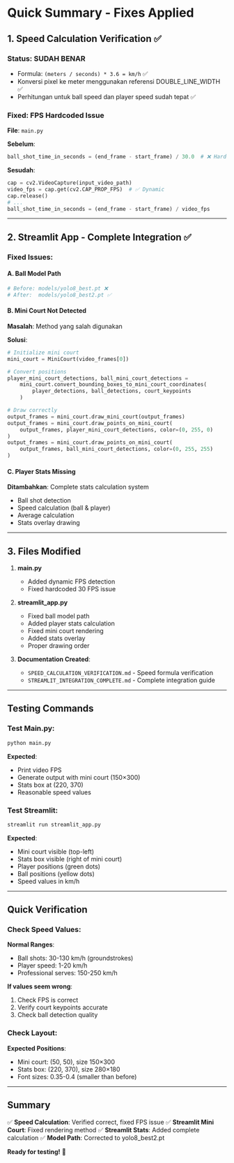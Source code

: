 # Quick Summary - Fixes Applied

## 1. Speed Calculation Verification ✅

### Status: **SUDAH BENAR**
- Formula: `(meters / seconds) * 3.6 = km/h` ✅
- Konversi pixel ke meter menggunakan referensi DOUBLE_LINE_WIDTH ✅
- Perhitungan untuk ball speed dan player speed sudah tepat ✅

### Fixed: **FPS Hardcoded Issue**
**File**: `main.py`

**Sebelum**:
```python
ball_shot_time_in_seconds = (end_frame - start_frame) / 30.0  # ❌ Hardcoded
```

**Sesudah**:
```python
cap = cv2.VideoCapture(input_video_path)
video_fps = cap.get(cv2.CAP_PROP_FPS)  # ✅ Dynamic
cap.release()
# ...
ball_shot_time_in_seconds = (end_frame - start_frame) / video_fps
```

---

## 2. Streamlit App - Complete Integration ✅

### Fixed Issues:

#### A. Ball Model Path
```python
# Before: models/yolo8_best.pt ❌
# After:  models/yolo8_best2.pt ✅
```

#### B. Mini Court Not Detected
**Masalah**: Method yang salah digunakan

**Solusi**:
```python
# Initialize mini court
mini_court = MiniCourt(video_frames[0])

# Convert positions
player_mini_court_detections, ball_mini_court_detections = 
    mini_court.convert_bounding_boxes_to_mini_court_coordinates(
        player_detections, ball_detections, court_keypoints
    )

# Draw correctly
output_frames = mini_court.draw_mini_court(output_frames)
output_frames = mini_court.draw_points_on_mini_court(
    output_frames, player_mini_court_detections, color=(0, 255, 0)
)
output_frames = mini_court.draw_points_on_mini_court(
    output_frames, ball_mini_court_detections, color=(0, 255, 255)
)
```

#### C. Player Stats Missing
**Ditambahkan**: Complete stats calculation system
- Ball shot detection
- Speed calculation (ball & player)
- Average calculation
- Stats overlay drawing

---

## 3. Files Modified

1. **main.py**
   - Added dynamic FPS detection
   - Fixed hardcoded 30 FPS issue

2. **streamlit_app.py**
   - Fixed ball model path
   - Added player stats calculation
   - Fixed mini court rendering
   - Added stats overlay
   - Proper drawing order

3. **Documentation Created**:
   - `SPEED_CALCULATION_VERIFICATION.md` - Speed formula verification
   - `STREAMLIT_INTEGRATION_COMPLETE.md` - Complete integration guide

---

## Testing Commands

### Test Main.py:
```bash
python main.py
```
**Expected**:
- Print video FPS
- Generate output with mini court (150×300)
- Stats box at (220, 370)
- Reasonable speed values

### Test Streamlit:
```bash
streamlit run streamlit_app.py
```
**Expected**:
- Mini court visible (top-left)
- Stats box visible (right of mini court)
- Player positions (green dots)
- Ball positions (yellow dots)
- Speed values in km/h

---

## Quick Verification

### Check Speed Values:
**Normal Ranges**:
- Ball shots: 30-130 km/h (groundstrokes)
- Player speed: 1-20 km/h
- Professional serves: 150-250 km/h

**If values seem wrong**:
1. Check FPS is correct
2. Verify court keypoints accurate
3. Check ball detection quality

### Check Layout:
**Expected Positions**:
- Mini court: (50, 50), size 150×300
- Stats box: (220, 370), size 280×180
- Font sizes: 0.35-0.4 (smaller than before)

---

## Summary

✅ **Speed Calculation**: Verified correct, fixed FPS issue
✅ **Streamlit Mini Court**: Fixed rendering method
✅ **Streamlit Stats**: Added complete calculation
✅ **Model Path**: Corrected to yolo8_best2.pt

**Ready for testing!** 🎾
